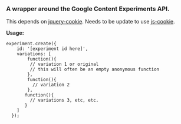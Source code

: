 ### A wrapper around the Google Content Experiments API.

This depends on [jquery-cookie](https://github.com/carhartl/jquery-cookie). Needs to be update to use [js-cookie](https://github.com/js-cookie/js-cookie).  

**Usage:**  

	experiment.create({
	 	id: '[experiment id here]',
	 	variations: [
	 		function(){
	         // variation 1 or original
	         // this will often be an empty anonymous function
	 		},
	 		function(){
	 		  // variation 2
	 		},
	       function(){
	         // variations 3, etc, etc.
	       }
	 	]
	  });